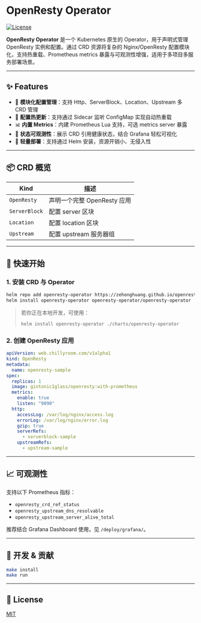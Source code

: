 # OpenResty Operator

[![License](https://img.shields.io/github/license/zehonghuang/openresty-operator)](LICENSE)

**OpenResty Operator** 是一个 Kubernetes 原生的 Operator，用于声明式管理 OpenResty 实例和配置。通过 CRD 资源将复杂的 Nginx/OpenResty 配置模块化，支持热重载、Prometheus metrics 暴露与可观测性增强，适用于多项目多服务部署场景。

---

## ✨ Features

- 🧩 **模块化配置管理**：支持 Http、ServerBlock、Location、Upstream 多 CRD 管理
- 🔁 **配置热更新**：支持通过 Sidecar 监听 ConfigMap 实现自动热重载
- 📊 **内置 Metrics**：内建 Prometheus Lua 支持，可选 metrics server 暴露
- 🔎 **状态可观测性**：展示 CRD 引用健康状态，结合 Grafana 轻松可视化
- 🧵 **轻量部署**：支持通过 Helm 安装，资源开销小、无侵入性

---

## 📦 CRD 概览

| Kind            | 描述                    |
|-----------------|-----------------------|
| `OpenResty`     | 声明一个完整 OpenResty 应用   |
| `ServerBlock`   | 配置 server 区块          |
| `Location`      | 配置 location 区块        |
| `Upstream`      | 配置 upstream 服务器组      |

---

## 🚀 快速开始

### 1. 安装 CRD 与 Operator

```bash
helm repo add openresty-operator https://zehonghuang.github.io/openresty-operator/charts
helm install openresty-operator openresty-operator/openresty-operator
```

> 若你正在本地开发，可使用：
> ```bash
> helm install openresty-operator ./charts/openresty-operator
> ```

### 2. 创建 OpenResty 应用

```yaml
apiVersion: web.chillyroom.com/v1alpha1
kind: OpenResty
metadata:
  name: openresty-sample
spec:
  replicas: 1
  image: gintonic1glass/openresty:with-prometheus
  metrics:
    enable: true
    listen: "9090"
  http:
    accessLog: /var/log/nginx/access.log
    errorLog: /var/log/nginx/error.log
    gzip: true
    serverRefs:
      - serverblock-sample
    upstreamRefs:
      - upstream-sample
```

---

## 📈 可观测性

支持以下 Prometheus 指标：

- `openresty_crd_ref_status`
- `openresty_upstream_dns_resolvable`
- `openresty_upstream_server_alive_total`

推荐结合 Grafana Dashboard 使用，见 `/deploy/grafana/`。

---

## 🧪 开发 & 贡献

```bash
make install
make run
```
---

## 📄 License

[MIT](./LICENSE)